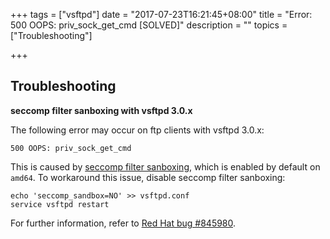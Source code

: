 +++
tags = ["vsftpd"]
date = "2017-07-23T16:21:45+08:00"
title = "Error: 500 OOPS: priv_sock_get_cmd [SOLVED]"
description = ""
topics = ["Troubleshooting"]

+++

## Troubleshooting

**seccomp filter sanboxing with vsftpd 3.0.x**

The following error may occur on ftp clients with vsftpd 3.0.x:

	500 OOPS: priv_sock_get_cmd

This is caused by [seccomp filter sanboxing](http://en.wikipedia.org/wiki/Seccomp), which is enabled by default on `amd64`. To workaround this issue, disable seccomp filter sanboxing:

    echo 'seccomp_sandbox=NO' >> vsftpd.conf
    service vsftpd restart

For further information, refer to [Red Hat bug #845980](https://bugzilla.redhat.com/show_bug.cgi?id=845980).
